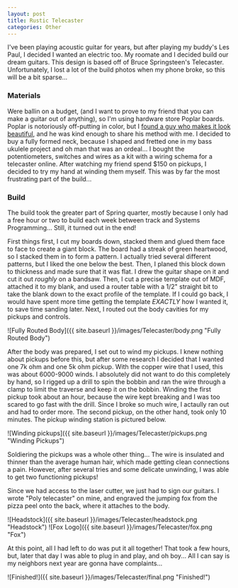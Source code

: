 ```yaml
---
layout: post
title: Rustic Telecaster
categories: Other
---
```


I've been playing acoustic guitar for years, but after playing my buddy's Les Paul, I decided I wanted an electric too. My roomate and I decided build our dream guitars. This design is based off of Bruce Springsteen's Telecaster. Unfortunately, I lost a lot of the build photos when my phone broke, so this will be a bit sparse...

### Materials
Were ballin on a budget, (and I want to prove to my friend that you can make a guitar out of anything), so I'm using hardware store Poplar boards. Poplar is notoriously off-putting in color, but I [found a guy who makes it look beautiful](https://monkwoodstudio.com/), and he was kind enough to share his method with me.
I decided to buy a fully formed neck, because I shaped and fretted one in my bass ukulele project and oh man that was an ordeal... I bought the potentiometers, switches and wires as a kit with a wiring schema for a telecaster online.
After watching my friend spend $150 on pickups, I decided to try my hand at winding them myself. This was by far the most frustrating part of the build...

### Build
The build took the greater part of Spring quarter, mostly because I only had a free hour or two to build each week between track and Systems Programming... Still, it turned out in the end!

First things first, I cut my boards down, stacked them and glued them face to face to create a giant block. The board had a streak of green heartwood, so I stacked them in to form a pattern. I actually tried several different patterns, but I liked the one below the best. Then, I planed this block down to thickness and made sure that it was flat. I drew the guitar shape on it and cut it out *roughly* on a bandsaw. Then, I cut a precise template out of MDF, attached it to my blank, and used a router table with a 1/2" straight bit to take the blank down to the exact profile of the template. If I could go back, I would have spent more time getting the template *EXACTLY* how I wanted it, to save time sanding later. Next, I routed out the body cavities for my pickups and controls.

![Fully Routed Body]({{ site.baseurl }}/images/Telecaster/body.png "Fully Routed Body")

After the body was prepared, I set out to wind my pickups. I knew nothing about pickups before this, but after some research I decided that I wanted one 7k ohm and one 5k ohm pickup. With the copper wire that I used, this was about 6000-9000 winds. I absolutely did not want to do this completely by hand, so I rigged up a drill to spin the bobbin and ran the wire through a clamp to limit the traverse and keep it on the bobbin. Winding the first pickup took about an hour, because the wire kept breaking and I was too scared to go fast with the drill. Since I broke so much wire, I actaully ran out and had to order more. The second pickup, on the other hand, took only 10 minutes. The pickup winding station is pictured below.

![Winding pickups]({{ site.baseurl }}/images/Telecaster/pickups.png "Winding Pickups")

Soldiering the pickups was a whole other thing... The wire is insulated and thinner than the average human hair, which made getting clean connections a pain. However, after several tries and some delicate unwinding, I was able to get two functioning pickups!

Since we had access to the laser cutter, we just had to sign our guitars. I wrote "Poly telecaster" on mine, and engraved the jumping fox from the pizza peel onto the back, where it attaches to the body.

![Headstock]({{ site.baseurl }}/images/Telecaster/headstock.png "Headstock")
![Fox Logo]({{ site.baseurl }}/images/Telecaster/fox.png "Fox")


At this point, all I had left to do was put it all together! That took a few hours, but, later that day I was able to plug in and play, and oh boy... All I can say is my neighbors next year are gonna have complaints...

![Finished!]({{ site.baseurl }}/images/Telecaster/final.png "Finished!")
